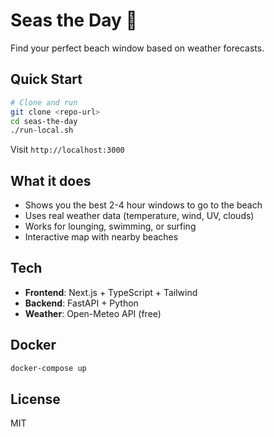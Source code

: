 # Seas the Day 🌊

Find your perfect beach window based on weather forecasts.

## Quick Start

```bash
# Clone and run
git clone <repo-url>
cd seas-the-day
./run-local.sh
```

Visit `http://localhost:3000`

## What it does

- Shows you the best 2-4 hour windows to go to the beach
- Uses real weather data (temperature, wind, UV, clouds)
- Works for lounging, swimming, or surfing
- Interactive map with nearby beaches

## Tech

- **Frontend**: Next.js + TypeScript + Tailwind
- **Backend**: FastAPI + Python
- **Weather**: Open-Meteo API (free)

## Docker

```bash
docker-compose up
```

## License

MIT